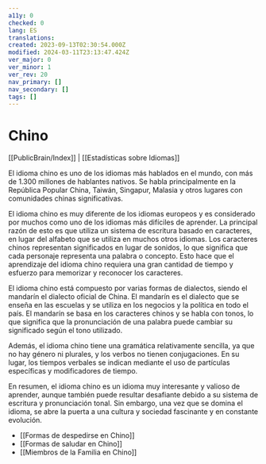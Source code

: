 ```yaml
---
a11y: 0
checked: 0
lang: ES
translations: 
created: 2023-09-13T02:30:54.000Z
modified: 2024-03-11T23:13:47.424Z
ver_major: 0
ver_minor: 1
ver_rev: 20
nav_primary: []
nav_secondary: []
tags: []
---
```

# Chino

[[PublicBrain/Index]] | [[Estadísticas sobre Idiomas]]

El idioma chino es uno de los idiomas más hablados en el mundo, con más de 1.300 millones de hablantes nativos. Se habla principalmente en la República Popular China, Taiwán, Singapur, Malasia y otros lugares con comunidades chinas significativas.

El idioma chino es muy diferente de los idiomas europeos y es considerado por muchos como uno de los idiomas más difíciles de aprender. La principal razón de esto es que utiliza un sistema de escritura basado en caracteres, en lugar del alfabeto que se utiliza en muchos otros idiomas. Los caracteres chinos representan significados en lugar de sonidos, lo que significa que cada personaje representa una palabra o concepto. Esto hace que el aprendizaje del idioma chino requiera una gran cantidad de tiempo y esfuerzo para memorizar y reconocer los caracteres.

El idioma chino está compuesto por varias formas de dialectos, siendo el mandarín el dialecto oficial de China. El mandarín es el dialecto que se enseña en las escuelas y se utiliza en los negocios y la política en todo el país. El mandarín se basa en los caracteres chinos y se habla con tonos, lo que significa que la pronunciación de una palabra puede cambiar su significado según el tono utilizado.

Además, el idioma chino tiene una gramática relativamente sencilla, ya que no hay género ni plurales, y los verbos no tienen conjugaciones. En su lugar, los tiempos verbales se indican mediante el uso de partículas específicas y modificadores de tiempo.

En resumen, el idioma chino es un idioma muy interesante y valioso de aprender, aunque también puede resultar desafiante debido a su sistema de escritura y pronunciación tonal. Sin embargo, una vez que se domina el idioma, se abre la puerta a una cultura y sociedad fascinante y en constante evolución.

* [[Formas de despedirse en Chino]]
* [[Formas de saludar en Chino]]
* [[Miembros de la Familia en Chino]]

